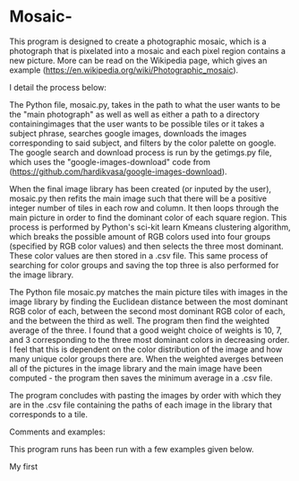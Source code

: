 # Mosaic-
This program is designed to create a photographic mosaic, which is a photograph that is pixelated into a mosaic and each pixel region 
contains a new picture. More can be read on the Wikipedia page, which gives an example (https://en.wikipedia.org/wiki/Photographic_mosaic).

I detail the process below:

The Python file, mosaic.py, takes in the path to what the user wants to be the "main photograph" as well as well as either a path to a directory 
containingimages that the user wants to be possible tiles or it takes a subject phrase, searches google images, downloads the images 
corresponding to said subject, and filters by the color palette on google. The google search and download process is run by the getimgs.py
file, which uses the "google-images-download" code from (https://github.com/hardikvasa/google-images-download). 

When the final image library has been created (or inputed by the user), mosaic.py then refits the main image such that there will be a
positive integer number of tiles in each row and column. It then loops through the main picture in order to find the dominant color of 
each square region. This process is performed by Python's sci-kit learn Kmeans clustering algorithm, which breaks the possible amount of 
RGB colors used into four groups (specified by RGB color values) and then selects the three most dominant. These color values are then stored
in a .csv file. This same process of searching for color groups and saving the top three is also performed for the image library.

The Python file mosaic.py matches the main picture tiles with images in the image library by
finding the Euclidean distance between the most dominant RGB color of each, between the second most dominant RGB 
color of each, and the between the third as well. The program then find the weighted average of the three. I found that a good weight
choice of weights is 10, 7, and 3 corresponding to the three most dominant colors in decreasing order. I feel that this is dependent on 
the color distribution of the image and how many unique color groups there are. When the weighted averges between all of the pictures 
in the image library and the main image have been computed - the program then saves the minimum average in a .csv file. 

The program concludes with pasting the images by order with which they are in the .csv file containing the paths of each image in the library
that corresponds to a tile. 

Comments and examples:

This program runs has been run with a few examples given below. 
  

My first
